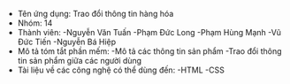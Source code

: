 * Tên ứng dụng: Trao đổi thông tin hàng hóa
* Nhóm: 14 
* Thành viên:
     -Nguyễn Văn Tuấn
     -Phạm Đức Long
     -Phạm Hùng Mạnh
     -Vũ Đức Tiến
     -Nguyễn Bá Hiệp
* Mô tả tóm tắt phần mếm:
     -Mô tả các thông tin sản phẩm
     -Trao đổi thông tin sản phẩm giữa các người dùng
* Tài liệu về các công nghệ có thể dùng đến:
     -HTML
     -CSS